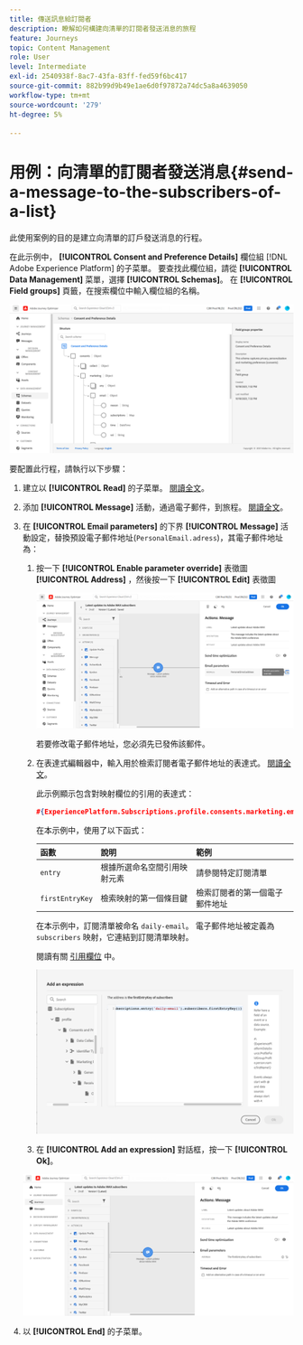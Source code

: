 ```yaml
---
title: 傳送訊息給訂閱者
description: 瞭解如何構建向清單的訂閱者發送消息的旅程
feature: Journeys
topic: Content Management
role: User
level: Intermediate
exl-id: 2540938f-8ac7-43fa-83ff-fed59f6bc417
source-git-commit: 882b99d9b49e1ae6d0f97872a74dc5a8a4639050
workflow-type: tm+mt
source-wordcount: '279'
ht-degree: 5%

---
```


# 用例：向清單的訂閱者發送消息{#send-a-message-to-the-subscribers-of-a-list}

此使用案例的目的是建立向清單的訂戶發送消息的行程。

在此示例中， **[!UICONTROL Consent and Preference Details]** 欄位組 [!DNL Adobe Experience Platform] 的子菜單。 要查找此欄位組，請從 **[!UICONTROL Data Management]** 菜單，選擇 **[!UICONTROL Schemas]**。 在 **[!UICONTROL Field groups]** 頁籤，在搜索欄位中輸入欄位組的名稱。

![此欄位組包括預訂元素](assets/consent-and-preference-details-field-group.png)

要配置此行程，請執行以下步驟：

1. 建立以 **[!UICONTROL Read]** 的子菜單。 [閱讀全文](journey-gs.md)。
1. 添加 **[!UICONTROL Message]** 活動，通過電子郵件，到旅程。 [閱讀全文](journeys-message.md)。
1. 在 **[!UICONTROL Email parameters]** 的下界 **[!UICONTROL Message]** 活動設定，替換預設電子郵件地址(`PersonalEmail.adress`)，其電子郵件地址為：

   1. 按一下 **[!UICONTROL Enable parameter override]** 表徵圖 **[!UICONTROL Address]** ，然後按一下 **[!UICONTROL Edit]** 表徵圖

      ![](assets/message-to-subscribers-uc-1.png)

      若要修改電子郵件地址，您必須先已發佈該郵件。

   1. 在表達式編輯器中，輸入用於檢索訂閱者電子郵件地址的表達式。 [閱讀全文](expression/expressionadvanced.md)。

      此示例顯示包含對映射欄位的引用的表達式：

      ```json
      #{ExperiencePlatform.Subscriptions.profile.consents.marketing.email.subscriptions.entry('daily-email').subscribers.firstEntryKey()}
      ```

      在本示例中，使用了以下函式：

      | 函數 | 說明 | 範例 |
      | --- | --- | --- |
      | `entry` | 根據所選命名空間引用映射元素 | 請參閱特定訂閱清單 |
      | `firstEntryKey` | 檢索映射的第一個條目鍵 | 檢索訂閱者的第一個電子郵件地址 |

      在本示例中，訂閱清單被命名 `daily-email`。 電子郵件地址被定義為 `subscribers` 映射，它連結到訂閱清單映射。

      閱讀有關 [引用欄位](expression/field-references.md) 中。

      ![](assets/message-to-subscribers-uc-2.png)

   1. 在 **[!UICONTROL Add an expression]** 對話框，按一下 **[!UICONTROL Ok]**。

   ![](assets/message-to-subscribers-uc-3.png)

1. 以 **[!UICONTROL End]** 的子菜單。
